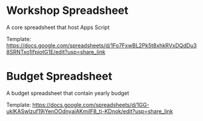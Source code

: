 # Workshop Spreadsheet

A core spreadsheet that host Apps Script

Template: https://docs.google.com/spreadsheets/d/1Fo7FxwBL2Pk5t8xhkRVxDQdDu38SRNTxo1lfpiotG1E/edit?usp=share_link


# Budget Spreadsheet

A budget spreadsheet that contain yearly budget

Template: https://docs.google.com/spreadsheets/d/1GG-uklKASwlzuf19jYenOOdnyaiAKmilF8_tj-KDnok/edit?usp=share_link

